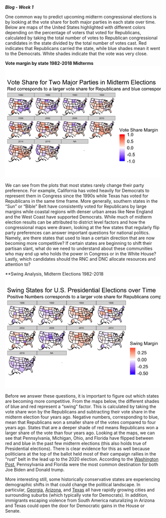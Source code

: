 ***Blog - Week 1***

One common way to predict upcoming midterm congressional elections is by
looking at the vote share for both major parties in each state over
time. Below are maps of the United States highlighted with different
colors depending on the percentage of voters that voted for Republicans,
calculated by taking the total number of votes to Republican
congressional candidates in the state divided by the total number of
votes cast. Red indicates that Republicans carried the state, while blue
shades mean it went to the Democrats. White shades indicate that the
vote was very close.

**Vote margin by state 1982-2018 Midterms**
![](week1_files/figure-markdown_github/unnamed-chunk-3-1.png)

We can see from the plots that most states rarely change their party
preference. For example, California has voted heavily for Democrats to
represent them in Congress since the 1990s while Texas has voted for
Republicans in the same time frame. More generally, southern states in
the “Sun” or “Bible” Belt have consistently voted for Republicans by
large margins while coastal regions with denser urban areas like New
England and the West Coast have supported Democrats. While much of
midterm election results can be attributed to district level factors and
how the congressional maps were drawn, looking at the few states that
regularly flip party preferences can answer important questions for
national politics. Namely, are there states that used to lean a certain
direction that are now becoming more competitive? If certain states are
beginning to shift their partisan slant, what do we need to understand
about these communities who may end up who holds the power in Congress
or in the White House? Lastly, which candidates should the RNC and DNC
allocate resources and attention to?

\*\*Swing Analysis, Midterm Elections 1982-2018
![](week1_files/figure-markdown_github/unnamed-chunk-5-1.png)

Before we answer these questions, it is important to figure out which
states are becoming more competitive. From the maps below, the different
shades of blue and red represent a “swing” factor. This is calculated by
taking the vote share won by the Republicans and subtracting their vote
share in the midterm election four years ago. Negative numbers,
corresponding to blue, mean that Republicans won a smaller share of the
votes compared to four years ago. States that are a deeper shade of red
means Republicans won a larger share of the vote than four years ago.
Looking at the maps, we can see that Pennsylvania, Michigan, Ohio, and
Florida have flipped between red and blue in the past few midterm
elections (this also holds true of Presidential elections). There is
clear evidence for this as well because politicians at the top of the
ballot held most of their campaign rallies in the “rust” belt in the
lead up to the 2020 election. According to the [Washington
Post](https://www.washingtonpost.com/elections/2020/11/02/campaign-rallies-covid/),
Pennsylvania and Florida were the most common destination for both Joe
Biden and Donald trump.

More interesting still, some historically conservative states are
experiencing demographic shifts in that could change the political
landscape. In particular,
[Georgia](https://www.nbcnews.com/politics/meet-the-press/meet-2022-s-most-important-swing-state-georgia-n1287686),
[Arizona](https://www.nysun.com/article/why-arizona-is-turning-blue),
and
[Texas](https://www.theguardian.com/us-news/commentisfree/2022/mar/08/can-texas-become-purple-that-may-depend-on-hispanic-voters)
all have rapidly growing cities and surrounding suburbs (which typically
vote for Democrats). In addition, immigrants escaping violence from
South America naturalizing in Arizona and Texas could open the door for
Democratic gains in the House or Senate.
